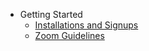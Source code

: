- Getting Started
  - [Installations and Signups](./Installations.md)
  - [Zoom Guidelines](./Zoom.md)
